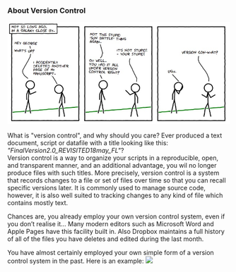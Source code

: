 ### About Version Control

<img src="figures/vc-xkcd.jpg"
     style="float: center; margin-right: 10px;" />

What is "version control", and why should you care?
Ever produced a text document, script or datafile with a title looking like this: <em>"FinalVersion2.0_REVISITED18may_FL"</em>?</br>
Version control is a way to organize your scripts in a reproducible, open, and transparent manner, and an additional advantage, you wil no longer produce files with such titles.
More precisely, version control is a system that records changes to a file or set of files over time so that you can recall specific versions later.
It is commonly used to manage source code, however, it is also well suited to tracking changes to any kind of file which contains mostly text.

Chances are, you already employ your own version control system, even if you don’t realise it...
Many modern editors such as Microsoft Word and Apple Pages have this facility built in. Also Dropbox maintains a full history of all of the files you have deletes and edited during the last month.

You have almost certainly employed your own simple form of a version control system in the past. Here is an example:
<img src="figures/local_version.png"
     style="float: center; margin-right: 10px;" />
